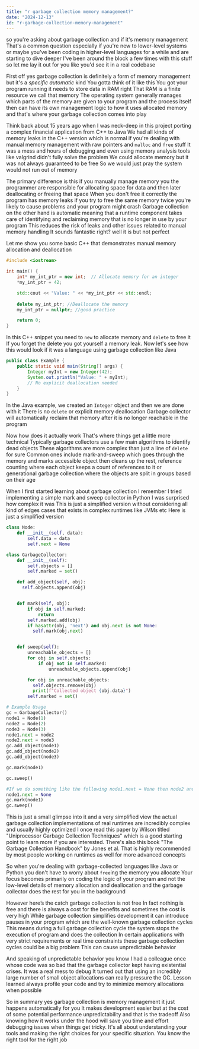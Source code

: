 ```yaml
---
title: "r garbage collection memory management?"
date: "2024-12-13"
id: "r-garbage-collection-memory-management"
---
```


 so you're asking about garbage collection and if it's memory management That's a common question especially if you're new to lower-level systems or maybe you've been coding in higher-level languages for a while and are starting to dive deeper I've been around the block a few times with this stuff so let me lay it out for you like you'd see it in a real codebase

First off yes garbage collection is definitely a form of memory management but it's a *specific* *automatic* kind You gotta think of it like this You got your program running it needs to store data in RAM right That RAM is a finite resource we call that memory The operating system generally manages which parts of the memory are given to your program and the process itself then can have its own management logic to how it uses allocated memory and that's where your garbage collection comes into play

Think back about 15 years ago when I was neck-deep in this project porting a complex financial application from C++ to Java We had all kinds of memory leaks in the C++ version which is normal if you're dealing with manual memory management with raw pointers and `malloc` and `free` stuff It was a mess and hours of debugging and even using memory analysis tools like valgrind didn't fully solve the problem We could allocate memory but it was not always guaranteed to be free So we would just pray the system would not run out of memory

The primary difference is this if you manually manage memory you the programmer are responsible for allocating space for data and then later deallocating or freeing that space When you don't free it correctly the program has memory leaks if you try to free the same memory twice you're likely to cause problems and your program might crash Garbage collection on the other hand is automatic meaning that a runtime component takes care of identifying and reclaiming memory that is no longer in use by your program This reduces the risk of leaks and other issues related to manual memory handling It sounds fantastic right? well it is but not perfect

Let me show you some basic C++ that demonstrates manual memory allocation and deallocation

```cpp
#include <iostream>

int main() {
    int* my_int_ptr = new int;  // Allocate memory for an integer
    *my_int_ptr = 42;

    std::cout << "Value: " << *my_int_ptr << std::endl;
    
    delete my_int_ptr; //Deallocate the memory 
    my_int_ptr = nullptr; //good practice

    return 0;
}
```

In this C++ snippet you need to `new` to allocate memory and `delete` to free it If you forget the delete you got yourself a memory leak. Now let's see how this would look if it was a language using garbage collection like Java

```java
public class Example {
    public static void main(String[] args) {
        Integer myInt = new Integer(42);
        System.out.println("Value: " + myInt);
        // No explicit deallocation needed
    }
}
```

In the Java example, we created an `Integer` object and then we are done with it There is no `delete` or explicit memory deallocation Garbage collector will automatically reclaim that memory after it is no longer reachable in the program

Now how does it actually work That's where things get a little more technical Typically garbage collectors use a few main algorithms to identify dead objects These algorithms are more complex than just a line of `delete` for sure Common ones include mark-and-sweep which goes through the memory and marks accessible object then cleans up the rest, reference counting where each object keeps a count of references to it or generational garbage collection where the objects are split in groups based on their age

When I first started learning about garbage collection I remember I tried implementing a simple mark and sweep collector in Python I was surprised how complex it was This is just a simplified version without considering all kind of edges cases that exists in complex runtimes like JVMs etc Here is just a simplified version

```python
class Node:
    def __init__(self, data):
        self.data = data
        self.next = None

class GarbageCollector:
    def __init__(self):
        self.objects = []
        self.marked = set()

    def add_object(self, obj):
      self.objects.append(obj)


    def mark(self, obj):
        if obj in self.marked:
            return
        self.marked.add(obj)
        if hasattr(obj, 'next') and obj.next is not None:
          self.mark(obj.next)


    def sweep(self):
        unreachable_objects = []
        for obj in self.objects:
            if obj not in self.marked:
                unreachable_objects.append(obj)

        for obj in unreachable_objects:
          self.objects.remove(obj)
          print(f"Collected object {obj.data}")
        self.marked = set()

# Example Usage
gc = GarbageCollector()
node1 = Node(1)
node2 = Node(2)
node3 = Node(3)
node1.next = node2
node2.next = node3
gc.add_object(node1)
gc.add_object(node2)
gc.add_object(node3)

gc.mark(node1)

gc.sweep()

#If we do something like the following node1.next = None then node2 and node3 would be candidates for garbage collection
node1.next = None
gc.mark(node1)
gc.sweep()
```

This is just a small glimpse into it and a very simplified view the actual garbage collection implementations of real runtimes are incredibly complex and usually highly optimized I once read this paper by Wilson titled "Uniprocessor Garbage Collection Techniques" which is a good starting point to learn more if you are interested. There's also this book "The Garbage Collection Handbook" by Jones et al. That is highly recommended by most people working on runtimes as well for more advanced concepts

So when you're dealing with garbage-collected languages like Java or Python you don't have to worry about `free`ing the memory you allocate Your focus becomes primarily on coding the logic of your program and not the low-level details of memory allocation and deallocation and the garbage collector does the rest for you in the background

However here’s the catch garbage collection is not free In fact nothing is free and there is always a cost for the benefits and sometimes the cost is very high While garbage collection simplifies development it can introduce pauses in your program which are the well-known garbage collection cycles This means during a full garbage collection cycle the system stops the execution of program and does the collection In certain applications with very strict requirements or real time constraints these garbage collection cycles could be a big problem This can cause unpredictable behavior

And speaking of unpredictable behavior you know I had a colleague once whose code was so bad that the garbage collector kept having existential crises. It was a real mess to debug It turned out that using an incredibly large number of small object allocations can really pressure the GC. Lesson learned always profile your code and try to minimize memory allocations when possible

So in summary yes garbage collection is memory management it just happens automatically for you It makes development easier but at the cost of some potential performance unpredictability and that is the tradeoff Also knowing how it works under the hood will save you time and effort debugging issues when things get tricky. It's all about understanding your tools and making the right choices for your specific situation. You know the right tool for the right job
